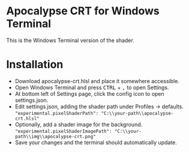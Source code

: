 # Apocalypse CRT for Windows Terminal
This is the Windows Terminal version of the shader.

# Installation
- Download apocalypse-crt.hlsl and place it somewhere accessible.
- Open Windows Terminal and press <kbd>CTRL</kbd> + <kbd>,</kbd> to open Settings.
- At bottom left of Settings page, click the config icon to open settings.json.
- Edit settings.json, adding the shader path under Profiles -> defaults.
```"experimental.pixelShaderPath": "C:\\your-path\\apocalypse-crt.hlsl"```
- Optionally, add a shader image for the background.
```"experimental.pixelShaderImagePath": "C:\\your-path\\img\\apocalypse-crt.png"```
- Save your changes and the terminal should automatically update.
